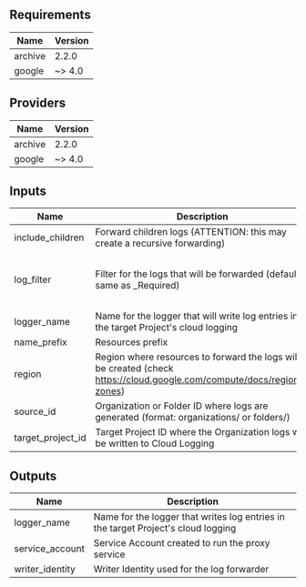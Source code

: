 ## Requirements

| Name | Version |
|------|---------|
| archive | 2.2.0 |
| google | ~> 4.0 |

## Providers

| Name | Version |
|------|---------|
| archive | 2.2.0 |
| google | ~> 4.0 |

## Inputs

| Name | Description | Type | Default | Required |
|------|-------------|------|---------|:--------:|
| include\_children | Forward children logs (ATTENTION: this may create a recursive forwarding) | `bool` | `false` | no |
| log\_filter | Filter for the logs that will be forwarded (default: same as \_Required) | `string` | `"LOG_ID(\"cloudaudit.googleapis.com/activity\") \nOR LOG_ID(\"externalaudit.googleapis.com/activity\") \nOR LOG_ID(\"cloudaudit.googleapis.com/system_event\") \nOR LOG_ID(\"externalaudit.googleapis.com/system_event\") \nOR LOG_ID(\"cloudaudit.googleapis.com/access_transparency\") \nOR LOG_ID(\"externalaudit.googleapis.com/access_transparency\")\n"` | no |
| logger\_name | Name for the logger that will write log entries in the target Project's cloud logging | `string` | `"logsforward"` | no |
| name\_prefix | Resources prefix | `string` | `null` | no |
| region | Region where resources to forward the logs will be created (check https://cloud.google.com/compute/docs/regions-zones) | `string` | n/a | yes |
| source\_id | Organization or Folder ID where logs are generated (format: organizations/<ID> or folders/<ID>) | `string` | n/a | yes |
| target\_project\_id | Target Project ID where the Organization logs will be written to Cloud Logging | `string` | n/a | yes |

## Outputs

| Name | Description |
|------|-------------|
| logger\_name | Name for the logger that writes log entries in the target Project's cloud logging |
| service\_account | Service Account created to run the proxy service |
| writer\_identity | Writer Identity used for the log forwarder |

